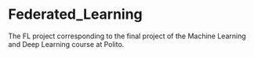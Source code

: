 # Federated_Learning
The FL project corresponding to the final project of the Machine Learning and Deep Learning course at Polito.
